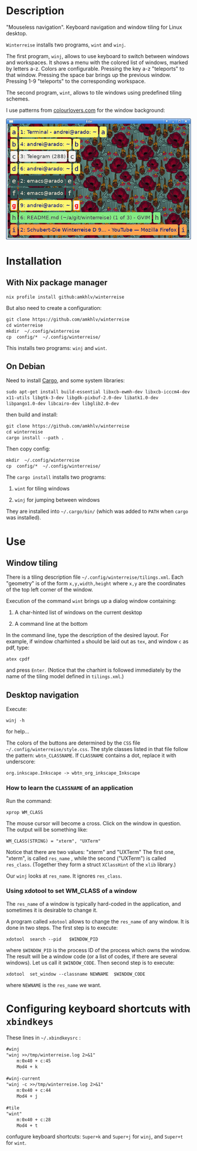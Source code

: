 Description
===========

"Mouseless navigation". Keyboard navigation and window tiling for Linux desktop. 

`Winterreise` installs two programs, `wint` and `winj`.

The first program, `winj`, allows to use keyboard to switch between windows and workspaces. 
It shows a menu with the colored list of windows, marked by letters a-z. 
Colors are configurable. Pressing the key a-z "teleports" to that window. 
Pressing the space bar brings up the previous window. Pressing 1-9 "teleports" to the corresponding workspace. 

The second program, `wint`, allows to tile windows using predefined tiling schemes. 

I use patterns from [colourlovers.com](http://www.colourlovers.com/lover/albenaj) for the window background:

![Screenshot](screenshot.png "Screenshot")


Installation
============

With Nix package manager
------------------------

    nix profile install github:amkhlv/winterreise

But also need to create a configuration:

    git clone https://github.com/amkhlv/winterreise
    cd winterreise
    mkdir  ~/.config/winterreise
    cp  config/*  ~/.config/winterreise/

This installs two programs: `winj` and `wint`.

On Debian
---------

Need to install [Cargo](https://www.rust-lang.org/tools/install), 
and some system libraries:

    sudo apt-get install build-essential libxcb-ewmh-dev libxcb-icccm4-dev x11-utils libgtk-3-dev libgdk-pixbuf-2.0-dev libatk1.0-dev libpango1.0-dev libcairo-dev libglib2.0-dev

then build and install:

    git clone https://github.com/amkhlv/winterreise
    cd winterreise
    cargo install --path .

Then copy config:

    mkdir  ~/.config/winterreise
    cp  config/*  ~/.config/winterreise/

The `cargo install` installs two programs: 

1. `wint` for tiling windows

2. `winj` for jumping between windows

They are installed into `~/.cargo/bin/` (which was added to `PATH` when `cargo` was installed).

Use
===

Window tiling
-------------

There is a tiling description file `~/.config/winterreise/tilings.xml`.
Each "geometry" is of the form `x,y,width,height` where `x,y` are the coordinates of the top left corner of the window.

Execution of the command `wint` brings up a dialog window containing:

1. A char-hinted list of windows on the current desktop

2. A command line at the bottom

In the command line, type the description of the desired layout. For example, if window charhinted `a` should be laid out as `tex`,
and window `c` as pdf, type:

    atex cpdf

and press `Enter`. (Notice that the charhint is followed immediately by the name of the tiling model defined in `tilings.xml`.)


Desktop navigation
------------------

Execute:

    winj -h

for help...

The colors of the buttons are determined by the `CSS` file `~/.config/winterreise/style.css`. 
The style classes listed in that file follow the pattern: `wbtn_CLASSNAME`. 
If `CLASSNAME` contains a dot, replace it with underscore:

    org.inkscape.Inkscape -> wbtn_org_inkscape_Inkscape


### How to learn the `CLASSNAME` of an application

Run the command:

    xprop WM_CLASS

The mouse cursor will become a cross. Click on the window in question.
The output will be something like:

    WM_CLASS(STRING) = "xterm", "UXTerm"

Notice that there are two values: "xterm" and "UXTerm"
The first one, "xterm", is called `res_name` , while the second ("UXTerm") is called `res_class`.
(Together they form a struct `XClassHint` of the `xlib` library.) 

Our `winj` looks at `res_name`. It ignores `res_class`.


### Using xdotool to set WM_CLASS of a window

The `res_name` of  a window is typically hard-coded in the application, and
sometimes it is desirable to change it.

A program called `xdotool` allows to change the `res_name` of any window. It is done
in two steps. The first step is to execute:

    xdotool  search --pid   $WINDOW_PID

where `$WINDOW_PID` is the process ID of the process which owns the window.
The result will be a window code (or a list of codes, if there are several windows). 
Let us call it `$WINDOW_CODE`. Then second step is to execute:

    xdotool  set_window --classname NEWNAME  $WINDOW_CODE

where `NEWNAME` is the `res_name` we want.


Configuring keyboard shortcuts with `xbindkeys`
===============================================

These lines in `~/.xbindkeysrc` :

    #winj
    "winj >>/tmp/winterreise.log 2>&1"
        m:0x40 + c:45
        Mod4 + k
    
    #winj-current
    "winj -c >>/tmp/winterreise.log 2>&1"
        m:0x40 + c:44
        Mod4 + j
    
    #tile
    "wint"
        m:0x40 + c:28
        Mod4 + t

confugure keyboard shortcuts: `Super+k` and `Super+j` for `winj`, and `Super+t` for `wint`.

